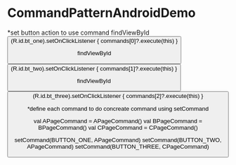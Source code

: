# CommandPatternAndroidDemo

*set button action to use command 
findViewById<Button>(R.id.bt_one).setOnClickListener {
  commands[0]?.execute(this)
}

findViewById<Button>(R.id.bt_two).setOnClickListener {
  commands[1]?.execute(this)
}

findViewById<Button>(R.id.bt_three).setOnClickListener {
  commands[2]?.execute(this)
}


*define each command to do concreate command using setCommand

val APageCommand = APageCommand()
val BPageCommand = BPageCommand()
val CPageCommand = CPageCommand()

setCommand(BUTTON_ONE, APageCommand)
setCommand(BUTTON_TWO, APageCommand)
setCommand(BUTTON_THREE, CPageCommand)

